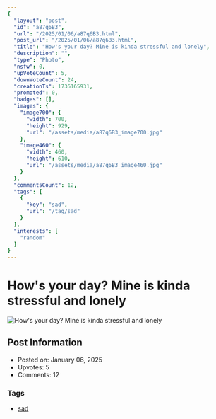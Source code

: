 ```yaml
---
{
  "layout": "post",
  "id": "a87q6B3",
  "url": "/2025/01/06/a87q6B3.html",
  "post_url": "/2025/01/06/a87q6B3.html",
  "title": "How's your day? Mine is kinda stressful and lonely",
  "description": "",
  "type": "Photo",
  "nsfw": 0,
  "upVoteCount": 5,
  "downVoteCount": 24,
  "creationTs": 1736165931,
  "promoted": 0,
  "badges": [],
  "images": {
    "image700": {
      "width": 700,
      "height": 929,
      "url": "/assets/media/a87q6B3_image700.jpg"
    },
    "image460": {
      "width": 460,
      "height": 610,
      "url": "/assets/media/a87q6B3_image460.jpg"
    }
  },
  "commentsCount": 12,
  "tags": [
    {
      "key": "sad",
      "url": "/tag/sad"
    }
  ],
  "interests": [
    "random"
  ]
}
---
```


# How's your day? Mine is kinda stressful and lonely

![How's your day? Mine is kinda stressful and lonely](/assets/media/a87q6B3_image700.jpg)

## Post Information

- Posted on: January 06, 2025
- Upvotes: 5
- Comments: 12

### Tags

- [sad](/tag/sad)
